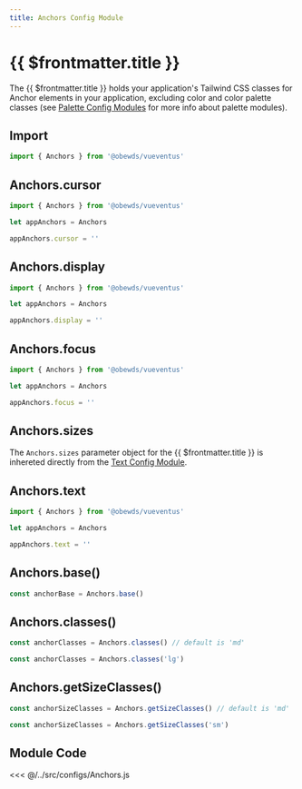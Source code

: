 ```yaml
---
title: Anchors Config Module
---
```


<script setup>
    import DocsPackageVersion from '../../src/views/compos/DocsPackageVersion.vue'
</script>







# {{ $frontmatter.title }}

The {{ $frontmatter.title }} holds your application's Tailwind CSS classes for Anchor elements in your application, excluding color and color palette classes (see [Palette Config Modules](/modules/palettes/) for more info about palette modules).





## Import

```javascript
import { Anchors } from '@obewds/vueventus'
```






## Anchors.cursor

```javascript
import { Anchors } from '@obewds/vueventus'

let appAnchors = Anchors

appAnchors.cursor = ''
```






## Anchors.display

```javascript
import { Anchors } from '@obewds/vueventus'

let appAnchors = Anchors

appAnchors.display = ''
```






## Anchors.focus

```javascript
import { Anchors } from '@obewds/vueventus'

let appAnchors = Anchors

appAnchors.focus = ''
```






## Anchors.sizes

The `Anchors.sizes` parameter object for the {{ $frontmatter.title }} is inhereted directly from the [Text Config Module](/modules/text#text-sizes).








## Anchors.text

```javascript
import { Anchors } from '@obewds/vueventus'

let appAnchors = Anchors

appAnchors.text = ''
```






## Anchors.base()

```javascript
const anchorBase = Anchors.base()
```






## Anchors.classes()

```javascript
const anchorClasses = Anchors.classes() // default is 'md'
```

```javascript
const anchorClasses = Anchors.classes('lg')
```






## Anchors.getSizeClasses()

```javascript
const anchorSizeClasses = Anchors.getSizeClasses() // default is 'md'
```

```javascript
const anchorSizeClasses = Anchors.getSizeClasses('sm')
```









## Module Code

<<< @/../src/configs/Anchors.js






<DocsPackageVersion/>
